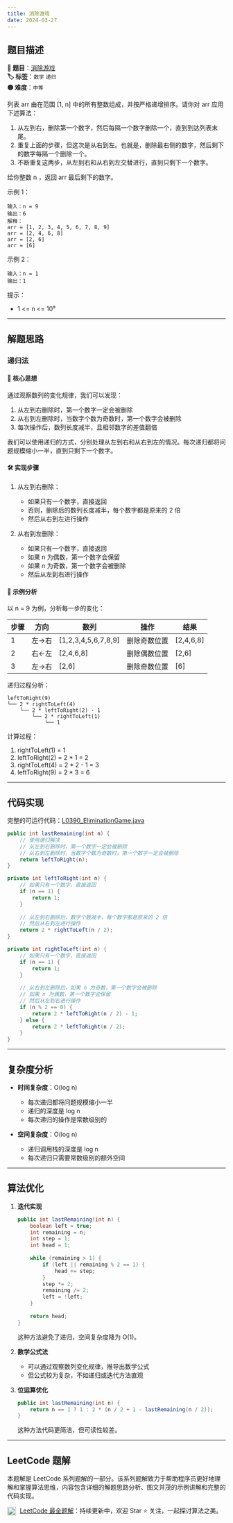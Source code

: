 ```yaml
---
title: 消除游戏
date: 2024-03-27
---
```


## 题目描述

**🔗 题目**：[消除游戏](https://leetcode.cn/problems/elimination-game/)  
**🏷️ 标签**：`数学` `递归`  
**🟡 难度**：`中等`  

列表 arr 由在范围 [1, n] 中的所有整数组成，并按严格递增排序。请你对 arr 应用下述算法：

1. 从左到右，删除第一个数字，然后每隔一个数字删除一个，直到到达列表末尾。
2. 重复上面的步骤，但这次是从右到左。也就是，删除最右侧的数字，然后剩下的数字每隔一个删除一个。
3. 不断重复这两步，从左到右和从右到左交替进行，直到只剩下一个数字。

给你整数 n ，返回 arr 最后剩下的数字。

示例 1：
```
输入：n = 9
输出：6
解释：
arr = [1, 2, 3, 4, 5, 6, 7, 8, 9]
arr = [2, 4, 6, 8]
arr = [2, 6]
arr = [6]
```

示例 2：
```
输入：n = 1
输出：1
```

提示：
- 1 <= n <= 10⁹

---

## 解题思路

### 递归法

#### 📝 核心思想
通过观察数列的变化规律，我们可以发现：
1. 从左到右删除时，第一个数字一定会被删除
2. 从右到左删除时，当数字个数为奇数时，第一个数字会被删除
3. 每次操作后，数列长度减半，且相邻数字的差值翻倍

我们可以使用递归的方式，分别处理从左到右和从右到左的情况。每次递归都将问题规模缩小一半，直到只剩下一个数字。

#### 🛠️ 实现步骤
1. 从左到右删除：
   - 如果只有一个数字，直接返回
   - 否则，删除后的数列长度减半，每个数字都是原来的 2 倍
   - 然后从右到左进行操作

2. 从右到左删除：
   - 如果只有一个数字，直接返回
   - 如果 n 为偶数，第一个数字会保留
   - 如果 n 为奇数，第一个数字会被删除
   - 然后从左到右进行操作

#### 🧩 示例分析
以 n = 9 为例，分析每一步的变化：

| 步骤 | 方向 | 数列 | 操作 | 结果 |
|-----|------|------|------|------|
| 1 | 左→右 | [1,2,3,4,5,6,7,8,9] | 删除奇数位置 | [2,4,6,8] |
| 2 | 右←左 | [2,4,6,8] | 删除偶数位置 | [2,6] |
| 3 | 左→右 | [2,6] | 删除奇数位置 | [6] |

递归过程分析：
```
leftToRight(9)
└── 2 * rightToLeft(4)
    └── 2 * leftToRight(2) - 1
        └── 2 * rightToLeft(1)
            └── 1
```

计算过程：
1. rightToLeft(1) = 1
2. leftToRight(2) = 2 * 1 = 2
3. rightToLeft(4) = 2 * 2 - 1 = 3
4. leftToRight(9) = 2 * 3 = 6

---

## 代码实现

完整的可运行代码：[L0390_EliminationGame.java](../src/main/java/L0390_EliminationGame.java)

```java
public int lastRemaining(int n) {
    // 使用递归解决
    // 从左到右删除时，第一个数字一定会被删除
    // 从右到左删除时，当数字个数为奇数时，第一个数字一定会被删除
    return leftToRight(n);
}

private int leftToRight(int n) {
    // 如果只有一个数字，直接返回
    if (n == 1) {
        return 1;
    }
    
    // 从左到右删除后，数字个数减半，每个数字都是原来的 2 倍
    // 然后从右到左进行操作
    return 2 * rightToLeft(n / 2);
}

private int rightToLeft(int n) {
    // 如果只有一个数字，直接返回
    if (n == 1) {
        return 1;
    }
    
    // 从右到左删除后，如果 n 为奇数，第一个数字会被删除
    // 如果 n 为偶数，第一个数字会保留
    // 然后从左到右进行操作
    if (n % 2 == 0) {
        return 2 * leftToRight(n / 2) - 1;
    } else {
        return 2 * leftToRight(n / 2);
    }
}
```

---

## 复杂度分析

- **时间复杂度**：O(log n)
  - 每次递归都将问题规模缩小一半
  - 递归的深度是 log n
  - 每次递归的操作是常数级别的

- **空间复杂度**：O(log n)
  - 递归调用栈的深度是 log n
  - 每次递归只需要常数级别的额外空间

---

## 算法优化

1. **迭代实现**
   ```java
   public int lastRemaining(int n) {
       boolean left = true;
       int remaining = n;
       int step = 1;
       int head = 1;
       
       while (remaining > 1) {
           if (left || remaining % 2 == 1) {
               head += step;
           }
           step *= 2;
           remaining /= 2;
           left = !left;
       }
       
       return head;
   }
   ```
   这种方法避免了递归，空间复杂度降为 O(1)。

2. **数学公式法**
   - 可以通过观察数列变化规律，推导出数学公式
   - 但公式较为复杂，不如递归或迭代方法直观

3. **位运算优化**
   ```java
   public int lastRemaining(int n) {
       return n == 1 ? 1 : 2 * (n / 2 + 1 - lastRemaining(n / 2));
   }
   ```
   这种方法代码更简洁，但可读性较差。

---

## LeetCode 题解

本题解是 LeetCode 系列题解的一部分。该系列题解致力于帮助程序员更好地理解和掌握算法思维，内容包含详细的解题思路分析、图文并茂的示例讲解和完整的代码实现。

<img src="https://github.githubassets.com/images/modules/logos_page/GitHub-Mark.png" alt="GitHub" width="20" style="vertical-align: middle; margin-right: 5px"> [LeetCode 最全题解](https://github.com/LjyYano/LeetCode)：持续更新中，欢迎 Star ⭐️ 关注，一起探讨算法之美。 